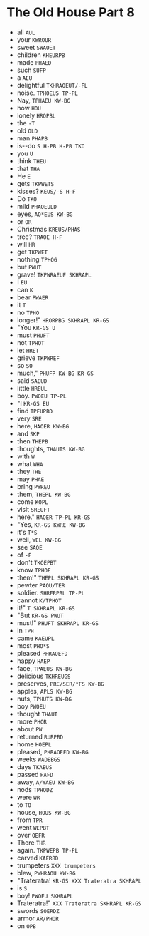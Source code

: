 # The Old House Part 8

* all `AUL`
* your `KWROUR`
* sweet `SWAOET`
* children `KHEURPB`
* made `PHAED`
* such `SUFP`
* a `AEU`
* delightful `TKHRAOEUT/-FL`
* noise. `TPHOEUS TP-PL`
* Nay, `TPHAEU KW-BG`
* how `HOU`
* lonely `HROPBL`
* the `-T`
* old `OLD`
* man `PHAPB`
* is--do `S H-PB H-PB TKO`
* you `U`
* think `THEU`
* that `THA`
* He `E`
* gets `TKPWETS`
* kisses? `KEUS/-S H-F`
* Do `TKO`
* mild `PHAOEULD`
* eyes, `AO*EUS KW-BG`
* or `OR`
* Christmas `KREUS/PHAS`
* tree? `TRAOE H-F`
* will `HR`
* get `TKPWET`
* nothing `TPHOG`
* but `PWUT`
* grave! `TKPWRAEUF SKHRAPL`
* I `EU`
* can `K`
* bear `PWAER`
* it `T`
* no `TPHO`
* longer!" `HRORPBG SKHRAPL KR-GS`
* "You `KR-GS U`
* must `PHUFT`
* not `TPHOT`
* let `HRET`
* grieve `TKPWREF`
* so `SO`
* much," `PHUFP KW-BG KR-GS`
* said `SAEUD`
* little `HREUL`
* boy. `PWOEU TP-PL`
* "I `KR-GS EU`
* find `TPEUPBD`
* very `SRE`
* here, `HAOER KW-BG`
* and `SKP`
* then `THEPB`
* thoughts, `THAUTS KW-BG`
* with `W`
* what `WHA`
* they `THE`
* may `PHAE`
* bring `PWREU`
* them, `THEPL KW-BG`
* come `KOPL`
* visit `SREUFT`
* here." `HAOER TP-PL KR-GS`
* "Yes, `KR-GS KWRE KW-BG`
* it's `T*S`
* well, `WEL KW-BG`
* see `SAOE`
* of `-F`
* don't `TKOEPBT`
* know `TPHOE`
* them!" `THEPL SKHRAPL KR-GS`
* pewter `PAOU/TER`
* soldier. `SHRERPBL TP-PL`
* cannot `K/TPHOT`
* it!" `T SKHRAPL KR-GS`
* "But `KR-GS PWUT`
* must!" `PHUFT SKHRAPL KR-GS`
* in `TPH`
* came `KAEUPL`
* most `PHO*S`
* pleased `PHRAOEFD`
* happy `HAEP`
* face, `TPAEUS KW-BG`
* delicious `TKHREUGS`
* preserves, `PRE/SER/*FS KW-BG`
* apples, `APLS KW-BG`
* nuts, `TPHUTS KW-BG`
* boy `PWOEU`
* thought `THAUT`
* more `PHOR`
* about `PW`
* returned `RURPBD`
* home `HOEPL`
* pleased, `PHRAOEFD KW-BG`
* weeks `WAOEBGS`
* days `TKAEUS`
* passed `PAFD`
* away, `A/WAEU KW-BG`
* nods `TPHODZ`
* were `WR`
* to `TO`
* house, `HOUS KW-BG`
* from `TPR`
* went `WEPBT`
* over `OEFR`
* There `THR`
* again. `TKPWEPB TP-PL`
* carved `KAFRBD`
* trumpeters `XXX trumpeters`
* blew, `PWHRAOU KW-BG`
* "Trateratra! `KR-GS XXX Trateratra SKHRAPL`
* is `S`
* boy! `PWOEU SKHRAPL`
* Trateratra!" `XXX Trateratra SKHRAPL KR-GS`
* swords `SOERDZ`
* armor `AR/PHOR`
* on `OPB`
